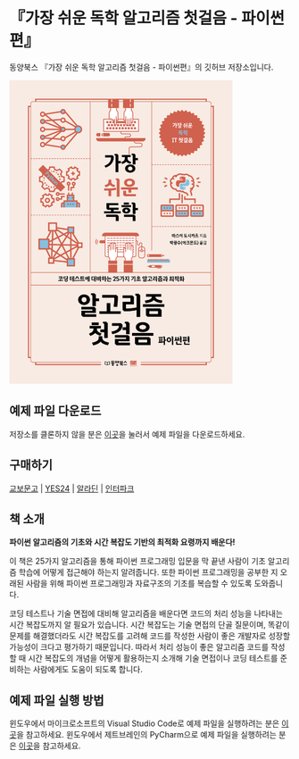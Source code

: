 # 『가장 쉬운 독학 알고리즘 첫걸음 - 파이썬편』

동양북스 『가장 쉬운 독학 알고리즘 첫걸음 - 파이썬편』의 깃허브 저장소입니다.

<img src="./readme/cover.jpg" width="400" height="544">

## 예제 파일 다운로드
저장소를 클론하지 않을 분은 [이곳](https://bit.ly/38VLu9x)을 눌러서 예제 파일을 다운로드하세요.

## 구매하기
[교보문고](https://bit.ly/3wqgUxd) | [YES24](https://bit.ly/3P3kuWf) | [알라딘](https://bit.ly/3vLYwQ2) | [인터파크](https://bit.ly/3OZJEoQ)

## 책 소개

**파이썬 알고리즘의 기초와 시간 복잡도 기반의 최적화 요령까지 배운다!**

이 책은 25가지 알고리즘을 통해 파이썬 프로그래밍 입문을 막 끝낸 사람이 기초 알고리즘 학습에 어떻게 접근해야 하는지 알려줍니다. 또한 파이썬 프로그래밍을 공부한 지 오래된 사람을 위해 파이썬 프로그래밍과 자료구조의 기초를 복습할 수 있도록 도와줍니다.

코딩 테스트나 기술 면접에 대비해 알고리즘을 배운다면 코드의 처리 성능을 나타내는 시간 복잡도까지 알 필요가 있습니다. 시간 복잡도는 기술 면접의 단골 질문이며, 똑같이 문제를 해결했더라도 시간 복잡도를 고려해 코드를 작성한 사람이 좋은 개발자로 성장할 가능성이 크다고 평가하기 때문입니다. 따라서 처리 성능이 좋은 알고리즘 코드를 작성할 때 시간 복잡도의 개념을 어떻게 활용하는지 소개해 기술 면접이나 코딩 테스트를 준비하는 사람에게도 도움이 되도록 합니다.

## 예제 파일 실행 방법
윈도우에서 마이크로소프트의 Visual Studio Code로 예제 파일을 실행하려는 분은 [이곳](https://bit.ly/3MTUieO)을 참고하세요. 윈도우에서 제트브레인의 PyCharm으로 예제 파일을 실행하려는 분은 [이곳](https://bit.ly/3FgWKte)을 참고하세요.